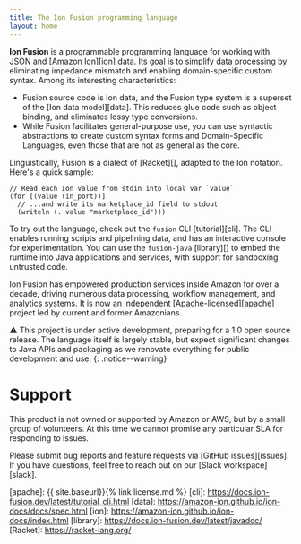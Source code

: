```yaml
---
title: The Ion Fusion programming language
layout: home
---
```


**Ion Fusion** is a programmable programming language for working with JSON and [Amazon Ion][ion]
data. Its goal is to simplify data processing by eliminating impedance mismatch and enabling
domain-specific custom syntax. Among its interesting characteristics:

* Fusion source code is Ion data, and the Fusion type system is a superset of the
  [Ion data model][data]. This reduces glue code such as object binding, and eliminates lossy type
  conversions.
* While Fusion facilitates general-purpose use, you can use syntactic abstractions to create custom
  syntax forms and Domain-Specific Languages, even those that are not as general as the core.

Linguistically, Fusion is a dialect of [Racket][], adapted to the Ion notation. Here's a quick
sample:

```
// Read each Ion value from stdin into local var `value`
(for [(value (in_port))]
  // ...and write its marketplace_id field to stdout
  (writeln (. value "marketplace_id")))
```

To try out the language, check out the `fusion` CLI [tutorial][cli]. The CLI 
enables running scripts and pipelining data, and has an interactive console for
experimentation. You can use the `fusion-java` [library][] to embed the runtime
into Java applications and services, with support for sandboxing untrusted code.

Ion Fusion has empowered production services inside Amazon for over a decade, driving
numerous data processing, workflow management, and analytics systems. It is now an independent 
[Apache-licensed][apache] project led by current and former Amazonians.

⚠️ This project is under active development, preparing for a 1.0 open source release. The language
itself is largely stable, but expect significant changes to Java APIs and packaging as we renovate 
everything for public development and use.
{: .notice--warning}


# Support

This product is not owned or supported by Amazon or AWS, but by a small group of volunteers.
At this time we cannot promise any particular SLA for responding to issues.

Please submit bug reports and feature requests via [GitHub issues][issues].
If you have questions, feel free to reach out on our [Slack workspace][slack].


[apache]: {{ site.baseurl}}{% link license.md %}
[cli]:    https://docs.ion-fusion.dev/latest/tutorial_cli.html
[data]:   https://amazon-ion.github.io/ion-docs/docs/spec.html
[ion]:    https://amazon-ion.github.io/ion-docs/index.html
[library]: https://docs.ion-fusion.dev/latest/javadoc/
[Racket]: https://racket-lang.org/
